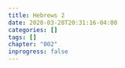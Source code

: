 ```yaml
---
title: Hebrews 2
date: 2020-03-28T20:31:16-04:00
categories: []
tags: []
chapter: "002"
inprogress: false
---
```


